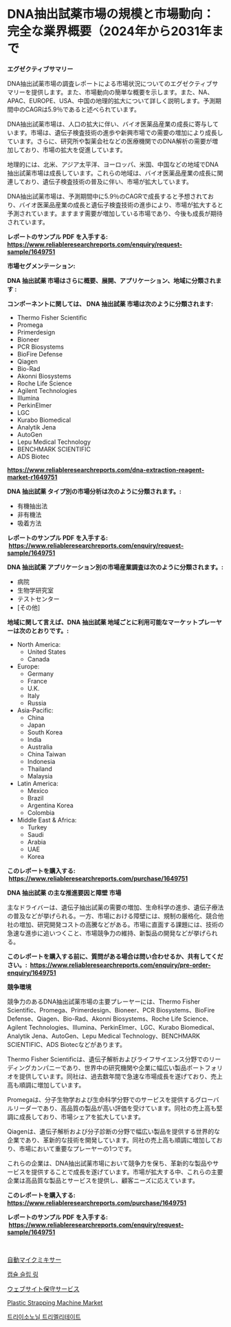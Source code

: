 <p><h1>DNA抽出試薬市場の規模と市場動向：完全な業界概要（2024年から2031年まで</h1></p><p><strong>エグゼクティブサマリー</strong></p>
<p><p>DNA抽出試薬市場の調査レポートによる市場状況についてのエグゼクティブサマリーを提供します。また、市場動向の簡単な概要を示します。また、NA、APAC、EUROPE、USA、中国の地理的拡大について詳しく説明します。予測期間中のCAGRは5.9％であると述べられています。</p><p>DNA抽出試薬市場は、人口の拡大に伴い、バイオ医薬品産業の成長に寄与しています。市場は、遺伝子検査技術の進歩や新興市場での需要の増加により成長しています。さらに、研究所や製薬会社などの医療機関でのDNA解析の需要が増加しており、市場の拡大を促進しています。</p><p>地理的には、北米、アジア太平洋、ヨーロッパ、米国、中国などの地域でDNA抽出試薬市場は成長しています。これらの地域は、バイオ医薬品産業の成長に関連しており、遺伝子検査技術の普及に伴い、市場が拡大しています。</p><p>DNA抽出試薬市場は、予測期間中に5.9％のCAGRで成長すると予想されており、バイオ医薬品産業の成長と遺伝子検査技術の進歩により、市場が拡大すると予測されています。ますます需要が増加している市場であり、今後も成長が期待されています。</p></p>
<p><strong>レポートのサンプル PDF を入手する: <a href="https://www.reliableresearchreports.com/enquiry/request-sample/1649751">https://www.reliableresearchreports.com/enquiry/request-sample/1649751</a></strong></p>
<p><strong>市場セグメンテーション:</strong></p>
<p><strong> DNA 抽出試薬 市場はさらに概要、展開、アプリケーション、地域に分類されます :</strong></p>
<p><strong>コンポーネントに関しては、 DNA 抽出試薬 市場は次のように分類されます: &nbsp;</strong></p>
<p><ul><li>Thermo Fisher Scientific</li><li>Promega</li><li>Primerdesign</li><li>Bioneer</li><li>PCR Biosystems</li><li>BioFire Defense</li><li>Qiagen</li><li>Bio-Rad</li><li>Akonni Biosystems</li><li>Roche Life Science</li><li>Agilent Technologies</li><li>Illumina</li><li>PerkinElmer</li><li>LGC</li><li>Kurabo Biomedical</li><li>Analytik Jena</li><li>AutoGen</li><li>Lepu Medical Technology</li><li>BENCHMARK SCIENTIFIC</li><li>ADS Biotec</li></ul></p>
<p><strong><a href="https://www.reliableresearchreports.com/dna-extraction-reagent-market-r1649751">https://www.reliableresearchreports.com/dna-extraction-reagent-market-r1649751</a></strong></p>
<p><strong> DNA 抽出試薬 タイプ別の市場分析は次のように分類されます。:</strong></p>
<p><ul><li>有機抽出法</li><li>非有機法</li><li>吸着方法</li></ul></p>
<p><strong>レポートのサンプル PDF を入手する: &nbsp;<a href="https://www.reliableresearchreports.com/enquiry/request-sample/1649751">https://www.reliableresearchreports.com/enquiry/request-sample/1649751</a></strong></p>
<p><strong> DNA 抽出試薬 アプリケーション別の市場産業調査は次のように分類されます。:</strong></p>
<p><ul><li>病院</li><li>生物学研究室</li><li>テストセンター</li><li>[その他]</li></ul></p>
<p><strong>地域に関して言えば、DNA 抽出試薬 地域ごとに利用可能なマーケットプレーヤーは次のとおりです。:</strong></p>
<p><ul>
    <li>
        North America:
        <ul>
            <li>United States</li>
            <li>Canada</li>
        </ul>
    </li>
    <li>
        Europe:
        <ul>
            <li>Germany</li>
            <li>France</li>
            <li>U.K.</li>
            <li>Italy</li>
            <li>Russia</li>
        </ul>
    </li>
    <li>
        Asia-Pacific:
        <ul>
            <li>China</li>
            <li>Japan</li>
            <li>South Korea</li>
            <li>India</li>
            <li>Australia</li>
            <li>China Taiwan</li>
            <li>Indonesia</li>
            <li>Thailand</li>
            <li>Malaysia</li>
        </ul>
    </li>
    <li>
        Latin America:
        <ul>
            <li>Mexico</li>
            <li>Brazil</li>
            <li>Argentina Korea</li>
            <li>Colombia</li>
        </ul>
    </li>
    <li>
        Middle East & Africa:
        <ul>
            <li>Turkey</li>
            <li>Saudi</li>
            <li>Arabia</li>
            <li>UAE</li>
            <li>Korea</li>
        </ul>
    </li>
    </ul></p>
<p><strong>このレポートを購入する: &nbsp;<a href="https://www.reliableresearchreports.com/purchase/1649751">https://www.reliableresearchreports.com/purchase/1649751</a></strong></p>
<p><strong>DNA 抽出試薬 の主な推進要因と障壁 市場</strong></p>
<p><p>主なドライバーは、遺伝子抽出試薬の需要の増加、生命科学の進歩、遺伝子療法の普及などが挙げられる。一方、市場における障壁には、規制の厳格化、競合他社の増加、研究開発コストの高騰などがある。市場に直面する課題には、技術の急速な進歩に追いつくこと、市場競争力の維持、新製品の開発などが挙げられる。</p></p>
<p><strong>このレポートを購入する前に、質問がある場合は問い合わせるか、共有してください。:&nbsp; <a href="https://www.reliableresearchreports.com/enquiry/pre-order-enquiry/1649751">https://www.reliableresearchreports.com/enquiry/pre-order-enquiry/1649751</a></strong></p>
<p><strong>競争環境</strong></p>
<p><p>競争力のあるDNA抽出試薬市場の主要プレーヤーには、Thermo Fisher Scientific、Promega、Primerdesign、Bioneer、PCR Biosystems、BioFire Defense、Qiagen、Bio-Rad、Akonni Biosystems、Roche Life Science、Agilent Technologies、Illumina、PerkinElmer、LGC、Kurabo Biomedical、Analytik Jena、AutoGen、Lepu Medical Technology、BENCHMARK SCIENTIFIC、ADS Biotecなどがあります。</p><p>Thermo Fisher Scientificは、遺伝子解析およびライフサイエンス分野でのリーディングカンパニーであり、世界中の研究機関や企業に幅広い製品ポートフォリオを提供しています。同社は、過去数年間で急速な市場成長を遂げており、売上高も順調に増加しています。</p><p>Promegaは、分子生物学および生命科学分野でのサービスを提供するグローバルリーダーであり、高品質の製品が高い評価を受けています。同社の売上高も堅調に成長しており、市場シェアを拡大しています。</p><p>Qiagenは、遺伝子解析および分子診断の分野で幅広い製品を提供する世界的な企業であり、革新的な技術を開発しています。同社の売上高も順調に増加しており、市場において重要なプレーヤーの1つです。</p><p>これらの企業は、DNA抽出試薬市場において競争力を保ち、革新的な製品やサービスを提供することで成長を遂げています。市場が拡大する中、これらの主要企業は高品質な製品とサービスを提供し、顧客ニーズに応えています。</p></p>
<p><strong>このレポートを購入する: &nbsp; <a href="https://www.reliableresearchreports.com/purchase/1649751">https://www.reliableresearchreports.com/purchase/1649751</a></strong></p>
<p><strong>レポートのサンプル PDF を入手する: &nbsp;<a href="https://www.reliableresearchreports.com/enquiry/request-sample/1649751">https://www.reliableresearchreports.com/enquiry/request-sample/1649751</a></strong><strong></strong></p>
<p>&nbsp;</p>
<p><p><a href="https://medium.com/@fosterfahey38/%E8%87%AA%E5%8B%95%E3%83%9E%E3%82%A4%E3%82%AF%E3%83%9F%E3%82%AD%E3%82%B5%E3%83%BC%E5%B8%82%E5%A0%B4%E8%A6%8F%E6%A8%A1%E3%81%A8%E5%B8%82%E5%A0%B4%E5%8B%95%E5%90%91-%E5%AE%8C%E5%85%A8%E3%81%AA%E6%A5%AD%E7%95%8C%E6%A6%82%E8%A6%81-2024%E5%B9%B4%E3%81%8B%E3%82%892031%E5%B9%B4-5d2abc060c6c">自動マイクミキサー</a></p><p><a href="https://github.com/Elenrrera7685/Market-Research-Report-List-1/blob/main/330197326336.md">캡슐 슬립 링</a></p><p><a href="https://medium.com/@awicka/%E3%82%A6%E3%82%A7%E3%83%96%E3%82%B5%E3%82%A4%E3%83%88%E3%83%A1%E3%83%B3%E3%83%86%E3%83%8A%E3%83%B3%E3%82%B9%E3%82%B5%E3%83%BC%E3%83%93%E3%82%B9%E5%B8%82%E5%A0%B4-%E7%AB%B6%E4%BA%89%E5%88%86%E6%9E%90-%E5%B8%82%E5%A0%B4%E3%83%88%E3%83%AC%E3%83%B3%E3%83%89-2031%E5%B9%B4%E3%81%BE%E3%81%A7%E3%81%AE%E4%BA%88%E6%B8%AC-b4be6ee7f6b2">ウェブサイト保守サービス</a></p><p><a href="https://github.com/Whitneyboyettebo9kiw7yr13/Market-Research-Report-List-2/blob/main/plastic-strapping-machine-market.md">Plastic Strapping Machine Market</a></p><p><a href="https://medium.com/@jackieshlerin9805/%ED%8A%B8%EB%A6%AC%EC%9D%B4%EC%86%8C%EB%85%B8%EB%8B%90-%ED%8A%B8%EB%A6%AC%EB%A9%9C%EB%A6%AC%ED%85%8C%EC%9D%B4%ED%8A%B8-%EC%8B%9C%EC%9E%A5-%EC%A0%90%EC%9C%A0%EC%9C%A8-%EB%B3%80%ED%99%94-%EB%B0%8F-%EC%8B%9C%EC%9E%A5-%EC%84%B1%EC%9E%A5-%EB%8F%99%ED%96%A5-2024%EB%85%84-2031%EB%85%84-5409d566ff5c">트리이소노닐 트리멜리테이트</a></p></p>